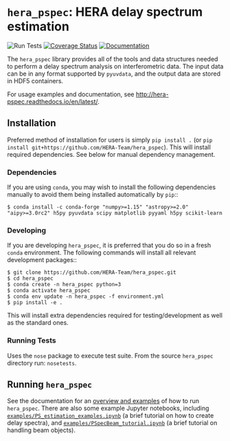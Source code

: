 # ``hera_pspec``: HERA delay spectrum estimation

![Run Tests](https://github.com/HERA-Team/hera_pspec/workflows/Run%20Tests/badge.svg)
[![Coverage Status](https://coveralls.io/repos/github/HERA-Team/hera_pspec/badge.svg?branch=master)](https://coveralls.io/github/HERA-Team/hera_pspec?branch=master)
[![Documentation](https://readthedocs.org/projects/hera-pspec/badge/?version=latest)](https://readthedocs.org/projects/hera-pspec/badge/?version=latest)

The ``hera_pspec`` library provides all of the tools and data structures needed to perform a delay 
spectrum analysis on interferometric data. The input data can be in any format supported by ``pyuvdata``, 
and the output data are stored in HDF5 containers.

For usage examples and documentation, see http://hera-pspec.readthedocs.io/en/latest/.

## Installation
Preferred method of installation for users is simply `pip install .`
(or `pip install git+https://github.com/HERA-Team/hera_pspec`). This will install 
required dependencies. See below for manual dependency management.
 
### Dependencies
If you are using `conda`, you may wish to install the following dependencies manually
to avoid them being installed automatically by `pip`::

    $ conda install -c conda-forge "numpy>=1.15" "astropy>=2.0" "aipy>=3.0rc2" h5py pyuvdata scipy matplotlib pyyaml h5py scikit-learn
    
### Developing
If you are developing `hera_pspec`, it is preferred that you do so in a fresh `conda`
environment. The following commands will install all relevant development packages::

    $ git clone https://github.com/HERA-Team/hera_pspec.git
    $ cd hera_pspec
    $ conda create -n hera_pspec python=3
    $ conda activate hera_pspec
    $ conda env update -n hera_pspec -f environment.yml
    $ pip install -e . 

This will install extra dependencies required for testing/development as well as the 
standard ones.

### Running Tests
Uses the `nose` package to execute test suite.
From the source `hera_pspec` directory run: `nosetests`.


## Running `hera_pspec`

See the documentation for an 
[overview and examples](http://hera-pspec.readthedocs.io/en/latest/pspec.html) 
of how to run `hera_pspec`. There are also some example Jupyter notebooks, 
including [`examples/PS_estimation_examples.ipynb`](examples/PS_estimation_example.ipynb) 
(a brief tutorial on how to create delay spectra), and 
[`examples/PSpecBeam_tutorial.ipynb`](examples/PSpecBeam_tutorial.ipynb) (a brief 
tutorial on handling beam objects).
